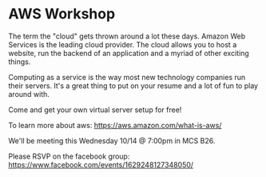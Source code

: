 # AWS Workshop
The term the "cloud" gets thrown around a lot these days. Amazon Web Services is the leading cloud provider. The cloud allows you to host a website, run the backend of an application and a myriad of other exciting things. 

Computing as a service is the way most new technology companies run their servers. It's a great thing to put on your resume and a lot of fun to play around with.

Come and get your own virtual server setup for free!

To learn more about aws: https://aws.amazon.com/what-is-aws/

We'll be meeting this Wednesday 10/14 @ 7:00pm in MCS B26. 

Please RSVP on the facebook group: https://www.facebook.com/events/1629248127348050/
